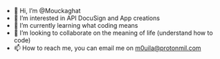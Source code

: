 - 👋 Hi, I’m @Mouckaghat
- 👀 I’m interested in API DocuSign and App creations
- 🌱 I’m currently learning what coding means
- 💞️ I’m looking to collaborate on the meaning of life (understand how to code)
- 📫 How to reach me, you can email me on m0uila@protonmil.com

<!---
Mouckaghat/Mouckaghat is a ✨ special ✨ repository because its `README.md` (this file) appears on your GitHub profile.
You can click the Preview link to take a look at your changes.
--->
